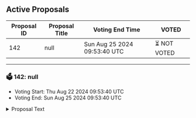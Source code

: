 ## Active Proposals

| Proposal ID | Proposal Title | Voting End Time | VOTED |
|-------------|----------------|-----------------|-------|
| 142 | null | Sun Aug 25 2024 09:53:40 UTC | ⏳ NOT VOTED |

---

### 🗳 142: null
- Voting Start: Thu Aug 22 2024 09:53:40 UTC
- Voting End: Sun Aug 25 2024 09:53:40 UTC

<details>
<summary>Proposal Text</summary>
 
null
</details>
